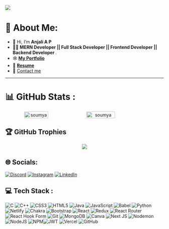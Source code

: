 [![](https://visitcount.itsvg.in/api?id=Anjali331997&label=Profile%20Views&color=5&icon=5&pretty=true)](https://visitcount.itsvg.in)


# 💫 About Me:


- 👋 Hi, I’m <b>Anjali A P</b>
- 🧑‍💻 <b>MERN Developer || Full Stack Developer || Frontend Developer || Backend Developer </b>.
- 🕸️  <a href= "https://anjali331997.github.io/"><b>My Portfolio</b></a> 
- 📃  <a href= "https://drive.google.com/file/d/1SAvapziRKxPJhMHzhugs64t4ME929Rso/view?usp=drive_link" ><b>Resume</b></a>
- 📨 <b></b> <a href= "https://mail.google.com/mail/u/0/?fs=1&tf=cm&source=mailto&to=anjaliap3march1997@gmail.com">Contact me</a>




---


# 📊 GitHub Stats :
<div align="center" style="display: flex; flex-wrap: nowrap;">
    <img width="39%" src="https://github-readme-stats.vercel.app/api?username=Anjali331997&theme=radical&hide_border=false&include_all_commits=true&count_private=true" alt="soumya"/>
    <img width="42.4%" src="https://github-readme-streak-stats.herokuapp.com/?user=Anjali331997&theme=radical&hide_border=false" alt="soumya" />
</div>

## 🏆 GitHub Trophies 
<p align="center">
<img src="https://github-profile-trophy.vercel.app/?username=Anjali331997&theme=onedark&no-frame=false&no-bg=true&margin-w=4">

</p>


## 🌐 Socials:
[![Discord](https://img.shields.io/badge/Discord-%237289DA.svg?logo=discord&logoColor=white)](https://discord.gg/fRsNfCTd) [![Instagram](https://img.shields.io/badge/Instagram-%23E4405F.svg?logo=Instagram&logoColor=white)](https://www.instagram.com/anjali_padmanabhan_/) [![LinkedIn](https://img.shields.io/badge/LinkedIn-%230077B5.svg?logo=linkedin&logoColor=white)](https://www.linkedin.com/in/anjali-a-p-3b571b18a/) 

## 💻 Tech Stack :
![C](https://img.shields.io/badge/c-%2300599C.svg?style=for-the-badge&logo=c&logoColor=white) ![C++](https://img.shields.io/badge/c++-%2300599C.svg?style=for-the-badge&logo=c%2B%2B&logoColor=white) ![CSS3](https://img.shields.io/badge/css3-%231572B6.svg?style=for-the-badge&logo=css3&logoColor=white) ![HTML5](https://img.shields.io/badge/html5-%23E34F26.svg?style=for-the-badge&logo=html5&logoColor=white) ![Java](https://img.shields.io/badge/java-%23ED8B00.svg?style=for-the-badge&logo=java&logoColor=white) ![JavaScript](https://img.shields.io/badge/javascript-%23323330.svg?style=for-the-badge&logo=javascript&logoColor=%23F7DF1E) ![Babel](https://img.shields.io/badge/Babel-F9DC3e?style=for-the-badge&logo=babel&logoColor=black) ![Python](https://img.shields.io/badge/python-3670A0?style=for-the-badge&logo=python&logoColor=ffdd54) ![Netlify](https://img.shields.io/badge/netlify-%23000000.svg?style=for-the-badge&logo=netlify&logoColor=#00C7B7) ![Chakra](https://img.shields.io/badge/chakra-%234ED1C5.svg?style=for-the-badge&logo=chakraui&logoColor=white) ![Bootstrap](https://img.shields.io/badge/bootstrap-%23563D7C.svg?style=for-the-badge&logo=bootstrap&logoColor=white) ![React](https://img.shields.io/badge/react-%2320232a.svg?style=for-the-badge&logo=react&logoColor=%2361DAFB) ![Redux](https://img.shields.io/badge/redux-%23593d88.svg?style=for-the-badge&logo=redux&logoColor=white) ![React Router](https://img.shields.io/badge/React_Router-CA4245?style=for-the-badge&logo=react-router&logoColor=white) ![React Hook Form](https://img.shields.io/badge/React%20Hook%20Form-%23EC5990.svg?style=for-the-badge&logo=reacthookform&logoColor=white) ![Git](https://img.shields.io/badge/git-%23F05033.svg?style=for-the-badge&logo=git&logoColor=white) ![MongoDB](https://img.shields.io/badge/MongoDB-%234ea94b.svg?style=for-the-badge&logo=mongodb&logoColor=white) ![Canva](https://img.shields.io/badge/Canva-%2300C4CC.svg?style=for-the-badge&logo=Canva&logoColor=white)	![Next JS](https://img.shields.io/badge/Next-black?style=for-the-badge&logo=next.js&logoColor=white)	![Nodemon](https://img.shields.io/badge/NODEMON-%23323330.svg?style=for-the-badge&logo=nodemon&logoColor=%BBDEAD) ![NodeJS](https://img.shields.io/badge/node.js-6DA55F?style=for-the-badge&logo=node.js&logoColor=white) ![NPM](https://img.shields.io/badge/NPM-%23CB3837.svg?style=for-the-badge&logo=npm&logoColor=white)![JWT](https://img.shields.io/badge/JWT-black?style=for-the-badge&logo=JSON%20web%20tokens) ![Vercel](https://img.shields.io/badge/vercel-%23000000.svg?style=for-the-badge&logo=vercel&logoColor=white) ![GitHub](https://img.shields.io/badge/github-%23121011.svg?style=for-the-badge&logo=github&logoColor=white)





  
<!-- Proudly created with GPRM ( https://gprm.itsvg.in ) -->
